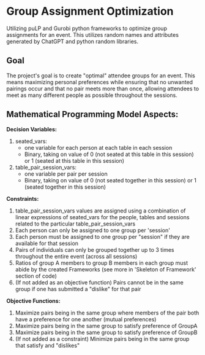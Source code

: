# Group Assignment Optimization

Utilizing puLP and Gurobi python frameworks to optimize group assignments for an event. 
This utilizes random names and attributes generated by ChatGPT and python random libraries. 

## Goal
The project's goal is to create "optimal" attendee groups for an event. This means maximizing personal preferences while ensuring that no unwanted pairings occur and that no pair meets more than once, allowing attendees to meet as many different people as possible throughout the sessions.


## Mathematical Programming Model Aspects: 
**Decision Variables:**
1. seated_vars:
    - one variable for each person at each table in each session
    - Binary, taking on value of 0 (not seated at this table in this session) or 1 (seated at this table in this session)
2. table_pair_session_vars: 
    - one variable per pair per session
    - Binary, taking on value of 0 (not seated together in this session) or 1 (seated together in this session)

**Constraints:**
1. table_pair_session_vars values are assigned using a combination of linear expressions of seated_vars for the people, tables and sessions related to the particular table_pair_session_vars
2. Each person can only be assigned to one group per 'session' 
3. Each person must be assigned to one group per "session" if they are available for that session
4. Pairs of individuals can only be grouped together up to 3 times throughout the entire event (across all sessions)
5. Ratios of group A members to group B members in each group must abide by the created Frameworks (see more in 'Skeleton of Framework' section of code)
6. (If not added as an objective function) Pairs cannot be in the same group if one has submitted a "dislike" for that pair

**Objective Functions:**
1. Maximize pairs being in the same group where members of the pair both have a preference for one another (mutual preferences)
2. Maximize pairs being in the same group to satisfy preference of GroupA
3. Maximize pairs being in the same group to satisfy preference of GroupB
4. (If not added as a constraint) Minimize pairs being in the same group that satisfy and "dislikes"


